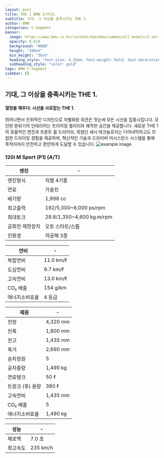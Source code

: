```yaml
---
layout: post
title: THE 1 BMW 1시리즈.
subtitle: 기대, 그 이상을 충족시키는 THE 1.
author: BMW
categories: C-Segment
banner:
  image: https://www.bmw.co.kr/content/dam/bmw/common/all-models/1-series/5-door/2019/inform/bmw-1-series-inform-mc-driving-assistance-connectivity-hero-desktop.jpg/jcr:content/renditions/cq5dam.resized.img.1680.large.time1627454879010.jpg
  opacity: 0.618
  background: "#000"
  height: "100vh"
  min_height: "38vh"
  heading_style: "font-size: 4.25em; font-weight: bold; text-decoration: underline"
  subheading_style: "color: gold"
tags: BMW C-Segment
sidebar: []
---
```

## 기대, 그 이상을 충족시키는 THE 1.
#### 열망을 깨우다: 시선을 사로잡는 THE 1.

뛰어나면서 진취적인 디자인으로 차별화된 외관은 첫눈에 모든 시선을 집중시킵니다. 모던한 분위기의 인테리어는 프리미엄 퀄리티와 쾌적한 공간을 제공합니다. 새로운 THE 1의 효율적인 엔진과 프론트 휠 드라이브, 최첨단 섀시 테크놀로지는 다이내믹하고도 민첩한 드라이빙 경험을 제공하며, 혁신적인 기술과 드라이버 어시스턴스 시스템을 통해 목적지까지 안전하고 편안하게 도달할 수 있습니다.
![example image](https://autoimg.danawa.com/gallery/3727/20221202_3727%20(1).jpg?resize=800:* "1시리즈")
### 120i M Sport (P1) (A/T)

| 엔진                   | -             |
| --------------------- | --------------------- |
| 엔진형식               | 직렬 4기통           |
| 연료 | 가솔린 |
| 배기량 | 1,998 cc |
| 최고출력 | 192/5,000~6,000 ps/rpm | 
| 최대토크 | 28.6/1,350~4,600 kg.m/rpm | 
| 공회전 제한장치 | 오토 스타트/스톱 | 
| 친환경 | 저공해 3종 | 

| 연비                   | -             |
| --------------------- | --------------------- |
| 복합연비| 11.0 km/ℓ        |
| 도심연비| 9.7 km/ℓ |
| 고속연비 | 13.0 km/ℓ|
| CO₂ 배출 | 154 g/km | 
| 에너지소비효율 | 4 등급| 

| 제원                  | -             |
| --------------------- | --------------------- |
| 전장 | 4,320 mm    |
|전폭 | 1,800 mm |
| 전고  |1,435 mm|
|축거  |2,690 mm|
| 승차정원 | 5 | 
| 공차중량 | 1,490 kg|
| 연료탱크| 50 ℓ  |
| 트렁크 (후) 용량| 380 ℓ |
| 고속연비 |1,435 mm|
| CO₂ 배출 | 5 | 
| 에너지소비효율 | 1,490 kg| 

| 성능                | -             |
| --------------------- | --------------------- |
| 제로백| 7.0 초   |
|최고속도 | 235 km/h |